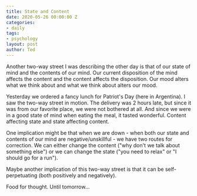 ```yaml
---
title: State and Content
date: 2020-05-26 00:00:00 Z
categories:
- daily
tags:
- psychology
layout: post
author: Ted
---
```


Another two-way street I was describing the other day is that of our state of mind and the contents of our mind. Our current disposition of the mind affects the content and the content affects the disposition. Our mood alters what we think about and what we think about alters our mood.

Yesterday we ordered a fancy lunch for Patriot's Day (here in Argentina). I saw the two-way street in motion. The delivery was 2 hours late, but since it was from our favorite place, we were not bothered at all.  And since we were in a good state of mind when eating the meal, it tasted wonderful. Content affecting state and state affecting content.

One implication might be that when we are down - when both our state and contents of our mind are negative/unskillful - we have two routes for correction. We can either change the content ("why don't we talk about something else") or we can change the state ("you need to relax" or "I should go for a run").

Maybe another implication of this two-way street is that it can be self-perpetuating (both positively and negatively).

Food for thought. Until tomorrow... 
